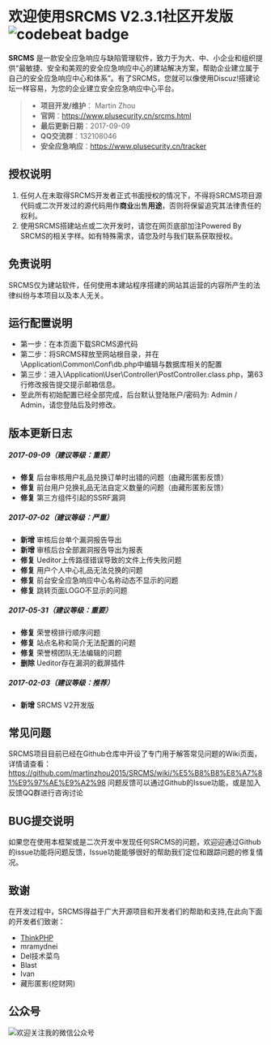 # 欢迎使用SRCMS V2.3.1社区开发版 ![codebeat badge](https://codebeat.co/badges/67e58b6d-bc89-4f22-ba8f-7668a9c15c5a)

**SRCMS** 是一款安全应急响应与缺陷管理软件，致力于为大、中、小企业和组织提供“最敏捷、安全和美观的安全应急响应中心的建站解决方案，帮助企业建立属于自己的安全应急响应中心和体系”。有了SRCMS，您就可以像使用Discuz!搭建论坛一样容易，为您的企业建立安全应急响应中心平台。

> * **项目开发/维护**： Martin Zhou
> * **官网**：https://www.plusecurity.cn/srcms.html
> * **最后更新日期**：2017-09-09
> * **QQ交流群**：132108046
> * **安全应急响应**：https://www.plusecurity.cn/tracker


## 授权说明
1. 任何人在未取得SRCMS开发者正式书面授权的情况下，不得将SRCMS项目源代码或二次开发过的源代码用作**商业**出售**用途**，否则将保留追究其法律责任的权利。 
2. 使用SRCMS搭建站点或二次开发时，请您在网页底部加注Powered By SRCMS的相关字样。如有特殊需求，请您及时与我们联系获取授权。


## 免责说明
SRCMS仅为建站软件，任何使用本建站程序搭建的网站其运营的内容所产生的法律纠纷与本项目以及本人无关。


## 运行配置说明
* 第一步：在本页面下载SRCMS源代码
* 第二步：将SRCMS释放至网站根目录，并在\Application\Common\Conf\db.php中编辑与数据库相关的配置
* 第三步：进入\Application\User\Controller\PostController.class.php，第63行修改报告提交提示邮箱信息。
* 至此所有初始配置已经全部完成，后台默认登陆账户/密码为: Admin / Admin，请您登陆后及时修改。


## 版本更新日志

##### 2017-09-09（建议等级：重要）
* **修复** 后台审核用户礼品兑换订单时出错的问题（由藏形匿影反馈）
* **修复** 前台用户兑换礼品无法自定义数量的问题（由藏形匿影反馈）
* **修复** 第三方组件引起的SSRF漏洞

##### 2017-07-02（建议等级：严重）
* **新增** 审核后台单个漏洞报告导出
* **新增** 审核后台全部漏洞报告导出为报表
* **修复** Ueditor上传路径错误导致的文件上传失败问题
* **修复** 用户个人中心礼品无法兑换的问题
* **修复** 前台安全应急响应中心名称动态不显示的问题
* **修复** 跳转页面LOGO不显示的问题

##### 2017-05-31（建议等级：重要）
* **修复** 荣誉榜排行顺序问题
* **修复** 站点名称和简介无法配置的问题
* **修复** 荣誉榜团队无法编辑的问题
* **删除** Ueditor存在漏洞的截屏插件

##### 2017-02-03（建议等级：推荐）
* **新增** SRCMS V2开发版

## 常见问题
SRCMS项目目前已经在Github仓库中开设了专门用于解答常见问题的Wiki页面，详情请查看：
https://github.com/martinzhou2015/SRCMS/wiki/%E5%B8%B8%E8%A7%81%E9%97%AE%E9%A2%98
问题反馈可以通过Github的Issue功能，或是加入反馈QQ群进行咨询讨论

## BUG提交说明
如果您在使用本框架或是二次开发中发现任何SRCMS的问题，欢迎迎通过Github的issue功能将问题反馈，Issue功能能够很好的帮助我们定位和跟踪问题的修复情况。 

## 致谢
在开发过程中，SRCMS得益于广大开源项目和开发者们的帮助和支持,在此向下面的开发者们致谢：
* [ThinkPHP](http://www.thinkphp.cn/)
* mramydnei
* Del技术菜鸟
* Blast
* Ivan
* 藏形匿影(挖财网)

## 公众号
![欢迎关注我的微信公众号](https://s1.ax1x.com/2018/12/26/F2p2yF.jpg)
